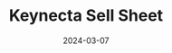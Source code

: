 ---
title: "Keynecta Sell Sheet"
seo:
  page_title: 
  meta_description: Welcome to Keynecta, where safety meets innovation. Learn more about Keynecta, our unique scoring tool and our approach to building a safety culture.
  featured_image: /uploads/keynecta-logo-placeholder.jpg
  featured_image_alt: Keynecta logo
draft: false
author:
date: 2024-03-07
categories:
  - PDF
download_url: /downloads/keynecta-sell-sheet-2024.pdf
---